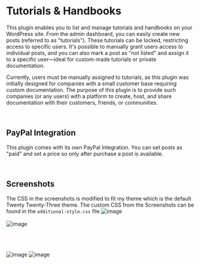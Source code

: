 # Tutorials & Handbooks
This plugin enables you to list and manage tutorials and handbooks on your WordPress site. From the admin dashboard, you can easily create new posts (referred to as \"tutorials\"). These tutorials can be locked, restricting access to specific users. It\'s possible to manually grant users access to individual posts, and you can also mark a post as \"not listed\" and assign it to a specific user—ideal for custom-made tutorials or private documentation.

Currently, users must be manually assigned to tutorials, as this plugin was initially designed for companies with a small customer base requiring custom documentation. The purpose of this plugin is to provide such companies (or any users) with a platform to create, host, and share documentation with their customers, friends, or communities.

<br>

## PayPal Integration
This plugin comes with its own PayPal Integration. You can set posts as "paid" and set a price so only after purchase a post is available.

<br>

## Screenshots
The CSS in the screenshots is modified to fit my theme which is the default Twenty Twenty-Three theme. The custom CSS from the Screenshots can be found in the `additional-style.css` file
![image](https://github.com/user-attachments/assets/345b689f-53dd-4685-868d-75c6d4931e1d)<br><br>
![image](https://github.com/user-attachments/assets/9fd53b01-4eba-4edc-bb9a-3bd9052c5ace)<br><br><br><br>

![image](https://github.com/user-attachments/assets/acfc11d1-1482-44aa-b8b3-e22aae3e79e9)
![image](https://github.com/user-attachments/assets/8fb658db-12b6-4f43-a878-b9ea6c93b05f)


